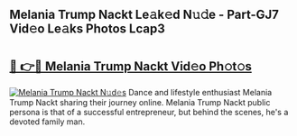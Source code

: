 ## Melania Trump Nackt Le𝚊k𝚎d N𝚞𝚍e - Part-GJ7 Vid𝚎o Le𝚊ks Photos Lcap3

# <h2><a href="http://fbaxha3.evod.top/?m=Melania+Trump+Nackt">🔗 👉🔴 Melania Trump Nackt Vid𝚎o Ph𝚘t𝚘s</a></h2>

[![Melania Trump Nackt N𝚞d𝚎s](https://i.imgur.com/8V9OHl7.gif)](http://fbaxha3.evod.top/?m=Melania+Trump+Nackt)
Dance and lifestyle enthusiast Melania Trump Nackt sharing their journey online. Melania Trump Nackt public persona is that of a successful entrepreneur, but behind the scenes, he's a devoted family man. 
